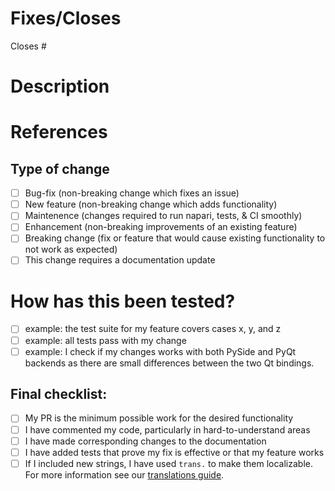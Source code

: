 # Fixes/Closes

<!-- In general, PRs should fix an existing issue on the repo. -->
<!-- Please link to that issue here as "Closes #(issue-number)". -->
Closes #

# Description
<!-- What does this pull request (PR) do? Why is it necessary? -->
<!-- Tell us about your new feature, improvement, or fix! -->
<!-- If your change includes user interface changes, please add an image, or an animation "An image is worth a thousand words!" -->
<!-- You can use https://www.cockos.com/licecap/ or similar to create animations -->

# References
<!-- What resources, documentation, and guides were used in the creation of this PR? -->

## Type of change
<!-- Please delete options that are not relevant. -->
- [ ] Bug-fix (non-breaking change which fixes an issue)
- [ ] New feature (non-breaking change which adds functionality)
- [ ] Maintenence (changes required to run napari, tests, & CI smoothly)
- [ ] Enhancement (non-breaking improvements of an existing feature)
- [ ] Breaking change (fix or feature that would cause existing functionality to not work as expected)
- [ ] This change requires a documentation update

# How has this been tested?
<!-- Please describe the tests that you ran to verify your changes. -->
- [ ] example: the test suite for my feature covers cases x, y, and z
- [ ] example: all tests pass with my change
- [ ] example: I check if my changes works with both PySide and PyQt backends
      as there are small differences between the two Qt bindings.  

## Final checklist:
- [ ] My PR is the minimum possible work for the desired functionality
- [ ] I have commented my code, particularly in hard-to-understand areas
- [ ] I have made corresponding changes to the documentation
- [ ] I have added tests that prove my fix is effective or that my feature works
- [ ] If I included new strings, I have used `trans.` to make them localizable.
      For more information see our [translations guide](https://napari.org/developers/translations.html).
